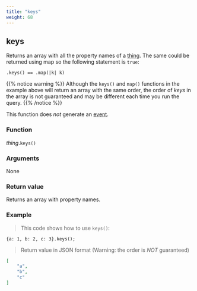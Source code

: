 ```yaml
---
title: "keys"
weight: 68
---
```


## keys

Returns an array with all the property names of a [thing](..).
The same could be returned using map so the following statement is `true`:

`.keys() == .map(|k| k)`

{{% notice warning %}}
Although the `keys()` and `map()` functions in the example above will return an array with the same order,
the order of *keys* in the array is not guaranteed and may be different each time you run the query.
{{% /notice %}}

This function does *not* generate an [event](../../../overview/events).

### Function

*thing*.`keys()`

### Arguments

None

### Return value

Returns an array with property names.

### Example

> This code shows how to use `keys()`:

```thingsdb,json_response
{a: 1, b: 2, c: 3}.keys();
```

> Return value in JSON format (Warning: the order is *NOT* guaranteed)

```json
[
    "a",
    "b",
    "c"
]
```
